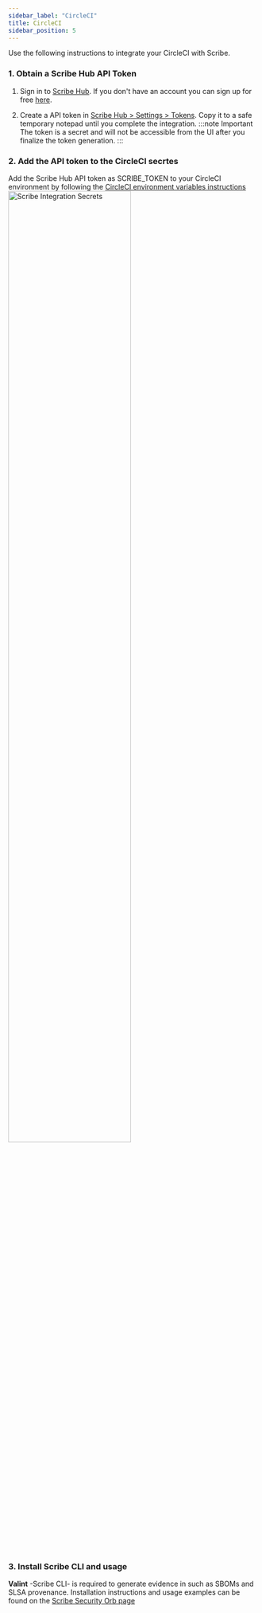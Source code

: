 ```yaml
---
sidebar_label: "CircleCI"
title: CircleCI
sidebar_position: 5
---
```


Use the following instructions to integrate your CircleCI with Scribe.

### 1. Obtain a Scribe Hub API Token
1. Sign in to [Scribe Hub](https://app.scribesecurity.com). If you don't have an account you can sign up for free [here](https://scribesecurity.com/scribe-platform-lp/ "Start Using Scribe For Free").

2. Create a API token in [Scribe Hub > Settings > Tokens](https://app.scribesecurity.com/settings/tokens). Copy it to a safe temporary notepad until you complete the integration.
:::note Important
The token is a secret and will not be accessible from the UI after you finalize the token generation. 
:::

### 2. Add the API token to the CircleCI secrtes
Add the Scribe Hub API token as SCRIBE_TOKEN to your CircleCI environment by following the [CircleCI environment variables instructions](https://circleci.com/docs/env-vars#setting-an-environment-variable-in-a-project "CircleCI embedding environment variables instructions")
<img src='/img/ci/integrations-secrets.jpg' alt='Scribe Integration Secrets' width='70%' min-width='400px'/>
### 3. Install Scribe CLI and usage

**Valint** -Scribe CLI- is required to generate evidence in such as SBOMs and SLSA provenance. 
Installation instructions and usage examples can be found on the [Scribe Security Orb page](https://circleci.com/developer/orbs/orb/scribe-security/orbs)

